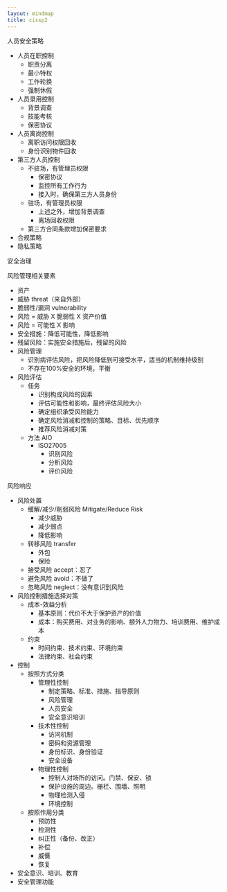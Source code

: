 ```yaml
---
layout: mindmap
title: cissp2
---
```


人员安全策略
- 人员在职控制
    - 职责分离
    - 最小特权
    - 工作轮换
    - 强制休假
- 人员录用控制
    - 背景调查
    - 技能考核
    - 保密协议
- 人员离岗控制
    - 离职访问权限回收
    - 身份识别物件回收
- 第三方人员控制
    - 不驻场，有管理员权限
        - 保密协议
        - 监控所有工作行为
        - 接入时，确保第三方人员身份
    - 驻场，有管理员权限
        - 上述之外，增加背景调查
        - 离场回收权限
    - 第三方合同条款增加保密要求
- 合规策略
- 隐私策略

安全治理

风险管理相关要素
- 资产
- 威胁 threat（来自外部）
- 脆弱性/漏洞 vulnerability 
- 风险 = 威胁 X 脆弱性 X 资产价值
- 风险 = 可能性 X 影响
- 安全措施：降低可能性，降低影响
- 残留风险：实施安全措施后，残留的风险
- 风险管理
    - 识别病评估风险，把风险降低到可接受水平，适当的机制维持级别
    - 不存在100%安全的环境，平衡
- 风险评估
    - 任务
        - 识别构成风险的因素
        - 评估可能性和影响，最终评估风险大小
        - 确定组织承受风险能力
        - 确定风险消减和控制的策略、目标、优先顺序
        - 推荐风险消减对策
    - 方法 AIO
        - ISO27005
            - 识别风险
            - 分析风险
            - 评价风险

风险响应
- 风险处置
    - 缓解/减少/削弱风险 Mitigate/Reduce Risk
        - 减少威胁
        - 减少弱点
        - 降低影响
    - 转移风险 transfer
        - 外包
        - 保险
    - 接受风险 accept：忍了
    - 避免风险 avoid：不做了
    - 忽略风险 neglect：没有意识到风险
- 风险控制措施选择对策
    - 成本-效益分析
        - 基本原则：代价不大于保护资产的价值
        - 成本：购买费用、对业务的影响、额外人力物力、培训费用、维护成本
    - 约束
        - 时间约束、技术约束、环境约束
        - 法律约束、社会约束
- 控制
    - 按照方式分类
        - 管理性控制
            - 制定策略、标准、措施、指导原则
            - 风险管理
            - 人员安全
            - 安全意识培训
        - 技术性控制
            - 访问机制
            - 密码和资源管理
            - 身份标识、身份验证
            - 安全设备
        - 物理性控制
            - 控制人对场所的访问。门禁、保安、锁
            - 保护设施的周边。栅栏、围墙、照明
            - 物理检测入侵
            - 环境控制
    - 按照作用分类
        - 预防性
        - 检测性
        - 纠正性（备份、改正）
        - 补偿
        - 威慑
        - 恢复
- 安全意识、培训、教育
- 安全管理功能